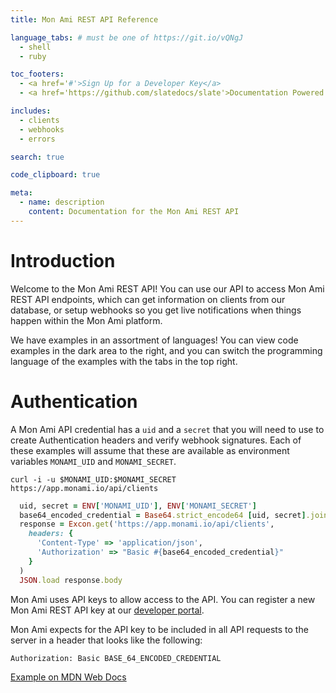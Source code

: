 ```yaml
---
title: Mon Ami REST API Reference

language_tabs: # must be one of https://git.io/vQNgJ
  - shell
  - ruby

toc_footers:
  - <a href='#'>Sign Up for a Developer Key</a>
  - <a href='https://github.com/slatedocs/slate'>Documentation Powered by Slate</a>

includes:
  - clients
  - webhooks
  - errors

search: true

code_clipboard: true

meta:
  - name: description
    content: Documentation for the Mon Ami REST API
---
```


# Introduction

Welcome to the Mon Ami REST API! You can use our API to access Mon Ami REST API endpoints, which can get information on clients from our database, or setup webhooks so you get live notifications when things happen within the Mon Ami platform.

We have examples in an assortment of languages! You can view code examples in the dark area to the right, and you can switch the programming language of the examples with the tabs in the top right.

# Authentication

A Mon Ami API credential has a `uid` and a `secret` that you will need to use to create Authentication headers and verify webhook signatures. Each of these examples will assume that these are available as environment variables `MONAMI_UID` and `MONAMI_SECRET`.

```shell
curl -i -u $MONAMI_UID:$MONAMI_SECRET https://app.monami.io/api/clients
```

```ruby
  uid, secret = ENV['MONAMI_UID'], ENV['MONAMI_SECRET']
  base64_encoded_credential = Base64.strict_encode64 [uid, secret].join(':')
  response = Excon.get('https://app.monami.io/api/clients',
    headers: {
      'Content-Type' => 'application/json',
      'Authorization' => "Basic #{base64_encoded_credential}"
    }
  )
  JSON.load response.body
```

Mon Ami uses API keys to allow access to the API. You can register a new Mon Ami REST API key at our [developer portal](https://example.com/developers).

Mon Ami expects for the API key to be included in all API requests to the server in a header that looks like the following:

`Authorization: Basic BASE_64_ENCODED_CREDENTIAL`

<aside class="notice">
 <a href="https://developer.mozilla.org/en-US/docs/Web/HTTP/Headers/Authorization#basic_authentication">Example on MDN Web Docs</a>
</aside>

